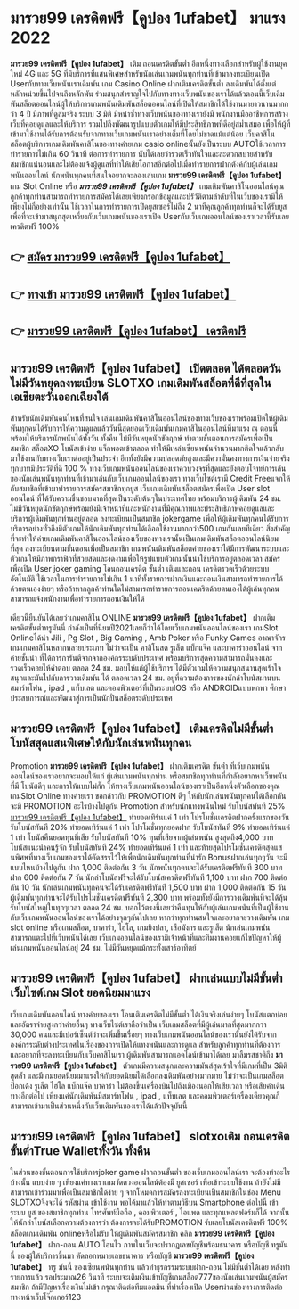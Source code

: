 # มารวย99 เครดิตฟรี【คูปอง 1ufabet】  มาแรง 2022

**มารวย99 เครดิตฟรี【คูปอง 1ufabet】** เติม ถอนเครดิตขั้นต่ำ  อีกหนึ่งทางเลือกสำหรับผู้ใช้งานยุคใหม่ 4G และ 5G ที่มีบริการที่แสนพิเศษสำหรับนักเล่นเกมพนันทุกท่านที่เข้ามาลงทะเบียนเปิด Userกับทางเว็บพนันเราเดิมพัน เกม Casino Online ฝากเติมเครดิตขั้นต่ำ ลงเดิมพันได้ตั้งแต่ หลักหน่วยขึ้นไปจนถึงหลักพัน ร่วมสนุกสำราญใจไปกับทางทางเว็บพนันของเราได้แล้วตอนนี้เว็บเดิมพันสล็อตออนไลน์ผู้ให้บริการเกมพนันเดิมพันสล็อตออนไลน์ที่เปิดให้สมาชิกได้ใช้งานมายาวนานมากกว่า 4 ปี มีภาพที่ดูสมจริง ระบบ 3 มิติ
มิหนำซ้ำทางเว็บพนันของทางเรายังมี พนักงานมืออาชีพการสร้างเว็บที่คอยดูแลและให้บริการ  รวมไปถึงพัฒนารูปแบบตัวเกมให้มีประสิทธิภาพที่ดีอยู่สม่ำเสมอ เพื่อให้ผู้ที่เข้ามาใช้งานได้รับการต้อนรับจากทางเว็บเกมพนันเราอย่างเต็มที่โดยไม่ขาดแม้แต่น้อย เว็บคาสิโนสล็อตผู้บริการเกมเดิมพันคาสิโนของทางค่ายเกม casio onlineนั้นยังเป็นระบบ AUTOใช้เวลาการทำรายการไม่เกิน 60 วินาที ต่อการทำรายการ นับได้เลยว่ารวดเร็วทันใจและสะดวกสบายสำหรับสมาชิกแน่นอนและไม่ต้องแจ้งผู้ดูแลที่ทำให้เสียโอกาสอีกต่อไปเมื่อทำรายการฝากตังค์กับผู้เล่นเกมพนันออนไลน์
นักพนันทุกคนที่สนใจอยากจะลองเล่นเกม **มารวย99 เครดิตฟรี【คูปอง 1ufabet】** เกม Slot Online หรือ ***มารวย99 เครดิตฟรี【คูปอง 1ufabet】*** เกมเดิมพันคาสิโนออนไลน์คุณลูกค้าทุกท่านสามารถทำรายการสมัครได้เลยเพียงกรอกข้อมูลและปรัวัติตามลำดับที่ในเว็บของเรามีให้เพียงไม่กี่อย่างเท่านั้น ใช้เวลาในการทำรายการเปิดยูสเซอร์ไม่ถึง 2 นาทีคุณลูกค้าทุกท่านก็จะได้รับยูสเพื่อที่จะเข้ามาสนุกสุดเหวี่ยงกับเว็บเกมพนันของเราเปิด Userกับเว็บเกมออนไลน์ของเราเวลานี้รับเลยเครดิตฟรี 100%

## 👉 [สมัคร มารวย99 เครดิตฟรี【คูปอง 1ufabet】](https://archa888.com/)
## 👉 [ทางเข้า มารวย99 เครดิตฟรี【คูปอง 1ufabet】](https://archa888.com/)
## 👉 [มารวย99 เครดิตฟรี【คูปอง 1ufabet】 เครดิตฟรี](https://archa888.com/)

## มารวย99 เครดิตฟรี【คูปอง 1ufabet】 เปิดตลอด ได้ตลอดวัน ไม่มีวันหยุดลงทะเบียน SLOTXO เกมเดิมพันสล็อตที่ดีที่สุดในเอเชียตะวันออกเฉียงใต้

สำหรับนักเดิมพันคนไหนที่สนใจ เล่นเกมเดิมพันคาสิโนออนไลน์ของทางเว็บของเราพร้อมเปิดให้ผู้เดิมพันทุกคนได้รับการให้ความดูแลแล้ววันนี้สุดยอดเว็บเดิมพันเกมคาสิโนออนไลน์ที่มาแรง ณ ตอนนี้ พร้อมให้บริการนักพนันได้ทั้งวัน ทั้งคืน ไม่มีวันหยุดนักขัตฤกษ์ ทำตามขั้นตอนการสมัครเพื่อเป็นสมาชิก สล็อตXO โบนัสเข้าง่าย แจ็กพอตเข้าตลอด ทำให้มีเหล่าเซียนพนันจำนวนมากติดใจแล้วกลับมาใช้งานกับทางเว็บเราต่ออยู่เป็นประจำ อีกทั้งยังมีความปลอดภัยสูงและมีความั่นคงทางการเงินจ่ายจริงทุกบาทมีประวัติที่ดี 100 % ทางเว็บเกมพนันออนไลน์ของเราควบวงจรที่สุดและยังตอบโจทย์การเล่นของนักเล่นพนันทุกท่านที่เข้ามาเล่นกับเว็บเกมออนไลน์ของเรา
ทางเว็บไซต์เรามี Credit Freeแจกให้กับสมาชิกที่เข้ามาทำรายการสมัครสมาชิกทุกยูส เว็บเกมเดิมพันสล็อตสมัครเพื่อเปิด User slot ออนไลน์ ที่ได้รับความชื่นชอบมากที่สุดเป็นระดับต้นๆในประเทศไทย พร้อมบริการผู้เดิมพัน 24 ชม. ไม่มีวันหยุดนักขัตฤกษ์พร้อมยังมีเจ้าหน้าที่และพนักงานที่มีคุณภาพและประสิทธิภาพคอยดูแลและบริการผู้เดิมพันทุกท่านอยู่ตลอด ลงทะเบียนเป็นสมาชิก jokergame เพื่อให้ผู้เดิมพันทุกคนได้รับการบริการอย่างทั่วถึงมีตัวเกมให้นักเดิมพันทุกท่านได้เลือกใช้งานมากกว่า500 เกมกันเลยทีเดียว
สิ่งสำคัญที่จะทำให้ค่ายเกมเดิมพันคาสิโนออนไลน์ของเว็บของทางเรานั้นเป็นเกมเดิมพันสล็อตออนไลน์นิยมที่สุด ลงทะเบียนตามขั้นตอนเพื่อเป็นสมาชิก  เกมพนันเดิมพันสล็อตค่ายของเราได้มีการพัฒนาระบบและตัวเกมให้มีภาพกราฟิกที่สวยสดและงดงามเพื่อให้รูปแบบตัวเกมนั้นน่าใช้บริการอยู่ตลอดเวลา สมัครเพื่อเปิด User joker gaming โอนถอนเครดิต ขั้นต่ำ เติมและถอน เครดิตรวดเร็วด้วยระบบอัตโนมัติ ใช้เวลาในการทำรายการไม่เกิน 1 นาทีทั้งรายการฝากเงินและถอนเงินสามารถทำรายการได้ด้วยตนเองง่ายๆ หรือถ้าหากลูกค้าท่านใดไม่สามารถทำรายการถอนเคดริตด้วยตนเองได้ผู้เล่นทุกคนสามารถแจ้งพนักงานเพื่อทำรายการถอนเงินให้ได้

เดี๋ยวนี้ยืนยันได้เลยว่าเกมคาสิโน ONLINE **มารวย99 เครดิตฟรี【คูปอง 1ufabet】** ฝากเติมเครดิตขั้นต่ำทรูมันนี่ กำลังเป็นที่นิยมปี2021เลยก็ว่าได้โดยเว็บเกมพนันออนไลน์ของเรา เกมSlot Onlineได้นำ  Jili , Pg Slot , Big Gaming , Amb Poker หรือ Funky Games อาณาจักรเกมเกมคาสิโนหลากหลายประเภท ไม่ว่าจะเป็น คาสิโนสด รูเล็ต แบ็กแจ๊ค และบาคาร่าออนไลน์ จากค่ายชั้นนำ ที่ได้การการันตีจากจากองค์กรระบดับประเทศ พร้อมบริการสุดความสามารถมั่นคงและรวดเร็วคอยให้คำตอบ ตลอด 24 ชม. มอบให้แก่ผู้ใช้บริการ ได้มีตัวเกมให้ความสนุกสนานสุดเร้าใจสนุกและมันไปกับการวางเดิมพัน ได้ ตลอดเวลา 24 ชม. อยู่ที่ความต้องการของนักล่าโบนัสผ่านบนสมาร์ทโฟน , ipad , แท็บเลต และคอมพิวเตอร์ที่เป็นระบบIOS หรือ ANDROIDแบบพกพา ศึกษาประสบการณ์และพัฒนาสู่การเป็นนักปั่นสล็อตระดับประเทศ

## มารวย99 เครดิตฟรี【คูปอง 1ufabet】 เติมเครดิตไม่มีขั้นต่ำ โบนัสสุดแสนพิเศษให้กับนักเล่นพนันทุกคน

 Promotion  **มารวย99 เครดิตฟรี【คูปอง 1ufabet】** ฝากเติมเครดิต ขั้นต่ำ ที่เว็บเกมพนันออนไลน์ของเราอยากจะมอบให้แก่  ผู้เล่นเกมพนันทุกท่าน หรือสมาชิกทุกท่านที่กำลังอยากหาเว็บพนันที่มี โบนัสดีๆ และการให้แบบไม่กั๊ก ให้ทางเว็บเกมพนันออนไลน์ของเราเป็นอีกหนึ่งตัวเลือกของคุณ เกมSlot Online ทางค่ายเรา ขอกล่าวกับ PROMOTION ดีๆ ให้กับนักเล่นพนันทุกคนได้เลือกกัน จะมี PROMOTION อะไรบ้างไปดูกัน
 Promotion สำหรับนักแทงพนันใหม่ รับโบนัสทันที 25% [มารวย99 เครดิตฟรี【คูปอง 1ufabet】](https://archa888.com/) ทำยอดเทิร์นแค่ 1 เท่า
โปรโมชั่นเครดิตฝากครั้งแรกของวัน รับโบนัสทันที 20% ทำยอดเทิร์นแค่ 1 เท่า
โปรโมชั่นทุกยอดฝาก รับโบนัสทันที 9% ทำยอดเทิร์นแค่ 1 เท่า
โบนัสคืนยอดทุนที่เสีย รับโบนัสทันที 10% ทุนที่เสียจากผู้เล่นพนัน สูงสุดถึง4,000 บาท
โบนัสแนะนำคนรู้จัก รับโบนัสทันที 24% ทำยอดเทิร์นแค่ 1 เท่า
และท้ายสุดโปรโมชั่นเครดิตสุดแสนพิศษที่ทางเว็บเกมของเราได้คัดสรรไว้ให้เพื่อนักเดิมพันทุกท่านที่น่ารัก Bonusฝากเล่นทุกๆวัน จะมีแบบไหนบ้างไปดูกัน
ฝาก 1,000 ติดต่อกัน 3 วัน นักพนันทุกคนจะได้รับเครดิตฟรีทันที 300 บาท
ฝาก 600 ติดต่อกัน 7 วัน นักล่าโบนัสฟรีจะได้รับโบนัสเครดิตฟรีทันที 1,100 บาท
ฝาก 700 ติดต่อกัน 10 วัน นักเล่นเกมพนันทุกคนจะได้รับเครดิตฟรีทันที 1,500 บาท
ฝาก 1,000 ติดต่อกัน 15 วัน ผู้เดิมพันทุกท่านจะได้รับโปรโมชั่นเครดิตฟรีทันที 2,300 บาท
พร้อมทั้งยังมีการวางเดิมพันที่จะได้ลุ้นรับโบนัสใหญ่ในทุกๆเวลา ตลอด 24 ชม. บอกไว้ตรงนี้เลยว่าคืนทุนให้กับผู้เล่นเกมพนันที่เป็นผู้ใช้งานกับเว็บเกมพนันออนไลน์ของเราได้อย่างจุกๆกันไปเลย หากว่าทุกท่านสนใจและอยากจะวางเดิมพัน เกม slot online หรือเกมสล็อต, บาคาร่า, ไฮโล, เกมยิงปลา, เสือมังกร และรูเล็ต นักเล่นเกมพนันสามารถแตะไปที่เว็บพนันได้เลย เว็บเกมออนไลน์ของเรามีเจ้าหน้าที่และทีมงานคอยแก้ไขปัญหาให้ผู้เล่นเกมพนันออนไลน์อยู่ 24 ชม. ไม่มีวันหยุดแม้กระทั่งเสาร์อาทิตย์

## มารวย99 เครดิตฟรี【คูปอง 1ufabet】 ฝากเล่นแบบไม่มีขั้นต่ำ  เว็บไซต์เกม Slot ยอดนิยมมาแรง

เว็บเกมเดิมพันออนไลน์ ทางค่ายของเรา โอนเติมเครดิตไม่มีขั้นต่ำ ได้เงินจริงเล่นง่ายๆ โบนัสแตกบ่อยและอัตราจ่ายสูงกว่าค่ายอื่นๆ ทางเว็บไซต์เราถือว่าเป็น เว็บเกมสล็อตที่มีผู้เล่นมากที่สุดมากกว่า 30,000 คนและมีเปอร์เซ็นต์ว่าจะเพิ่มขึ้นเรื่อยๆ ทางเว็บเกมพนันออนไลน์ของเรานั้นยังได้รับจากองค์กรระดับต่างประเทศในเรื่องของการเปิดให้แทงพนันและการดูแล สำหรับลูกค้าทุกท่านที่ต้องการและอยากที่จะลงทะเบียนกับเว็บคาสิโนเรา ผู้เดิมพันสามารถแอดไลน์เข้ามาได้เลย
	มาลิ้มรสชาติถึง **มารวย99 เครดิตฟรี【คูปอง 1ufabet】** ตัวเกมมีความสนุกและความมันส์สุดเร้าใจที่มีเกมที่เป็น 3มิติสุดล้ำ และมีเกมยอดนิยมมาแรงให้กับยอดนิยมได้เลือกลงเดิมพันอย่างมากมาย  ไม่ว่าจะเป็นเกมสล็อต ป๊อกเด้ง รูเล็ต ไฮโล แบ็กแจ๊ค บาคาร่า ไม่ต้องขึ้นเครื่องบินไปถึงเมืองนอกให้เสียเวลา หรือเสียค่าเดินทางอีกต่อไป เพียงแค่นักเดิมพันมีสมาร์ทโฟน , ipad , แท็บเลต และคอมพิวเตอร์เครื่องเดียวคุณก็สามารถเข้ามาเป็นส่วนหนึ่งกับเว็บเดิมพันของเราได้แล้วปัจจุบันนี้

## มารวย99 เครดิตฟรี【คูปอง 1ufabet】 slotxoเติม ถอนเครดิตขั้นต่ำTrue Walletทั้งวัน ทั้งคืน

ในส่วนของขั้นตอนการใช้บริการjoker game ฝากถอนขั้นต่ำ ของเว็บเกมออนไลน์เรา จะต้องทำอะไรบ้างนั้น แบบง่าย ๆ เพียงแค่ทางเราเกมวัดดวงออนไลน์ต้องมี ยูสเซอร์ เพื่อเข้าระบบใช้งาน ถ้ายังไม่มีสามารถเข้าร่วมมาเพื่อเป็นสมาชิกได้ง่าย ๆ จากโหมดการสมัครลงทะเบียนเป็นสมาชิกในช่อง Menu SLOTXOจึงจะได้ รหัสผ่าน เข้าใช้งาน พอได้มาแล้วให้ทำตามวิธีบน Smartphone  ต่อไปนี้
เข้าระบบ ยูส  ของสมาชิกทุกท่าน โทรศัพท์มือถือ , คอมพิวเตอร์ , ไอแพด และทุกแพลตฟอร์มก็ได้
จากนั้นให้นักล่าโบนัสเลือกความต้องการว่า ต้องการจะได้รับPROMOTION รับเลยโบนัสเครดิตฟรี 100% สล็อตเกมเดิมพัน onlineหรือไม่รับ
ให้ผู้เดิมพันสมัครสมาชิก คลิก **มารวย99 เครดิตฟรี【คูปอง 1ufabet】** ฝาก-ถอน AUTO โอนไว ภาพในเว็บจะปรากฏเลขบัญชีพร้อมธนาคาร หรือบัญชี ทรูมันนี่ ของผู้ให้บริการขึ้นมา
คัดลอกหมายเลขธนาคาร หรือบัญชี **มารวย99 เครดิตฟรี【คูปอง 1ufabet】** ทรู มันนี่ ของเซียนพนันทุกท่าน แล้วทำธุรกรรมระบบฝาก-ถอน ไม่มีขั้นต่ำได้เลย
หลังทำรายการแล้ว รอประมาณ26 วินาที ระบบจะเติมเงินเข้าบัญชีเกมสล็อต777ของนักเล่นเกมพนันผู้สมัครสมาชิก
ถ้ามีปัญหาเรื่องเงินไม่เข้า กรุณาติดต่อทีมแอดมิน ที่ทำเรื่องเปิด Userผ่านช่องทางการติดต่อทางหน้าเว็บโจ๊กเกอร์123


